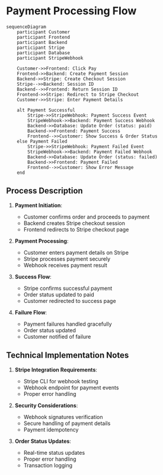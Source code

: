 # Payment Processing Flow

```mermaid
sequenceDiagram
    participant Customer
    participant Frontend
    participant Backend
    participant Stripe
    participant Database
    participant StripeWebhook

    Customer->>Frontend: Click Pay
    Frontend->>Backend: Create Payment Session
    Backend->>Stripe: Create Checkout Session
    Stripe-->>Backend: Session ID
    Backend-->>Frontend: Return Session ID
    Frontend->>Stripe: Redirect to Stripe Checkout
    Customer->>Stripe: Enter Payment Details

    alt Payment Successful
        Stripe->>StripeWebhook: Payment Success Event
        StripeWebhook->>Backend: Payment Success Webhook
        Backend->>Database: Update Order (status: paid)
        Backend->>Frontend: Payment Success
        Frontend-->>Customer: Show Success & Order Status
    else Payment Failed
        Stripe->>StripeWebhook: Payment Failed Event
        StripeWebhook->>Backend: Payment Failed Webhook
        Backend->>Database: Update Order (status: failed)
        Backend->>Frontend: Payment Failed
        Frontend-->>Customer: Show Error Message
    end
```

## Process Description

1. **Payment Initiation**:

   - Customer confirms order and proceeds to payment
   - Backend creates Stripe checkout session
   - Frontend redirects to Stripe checkout page

2. **Payment Processing**:

   - Customer enters payment details on Stripe
   - Stripe processes payment securely
   - Webhook receives payment result

3. **Success Flow**:

   - Stripe confirms successful payment
   - Order status updated to paid
   - Customer redirected to success page

4. **Failure Flow**:
   - Payment failures handled gracefully
   - Order status updated
   - Customer notified of failure

## Technical Implementation Notes

1. **Stripe Integration Requirements**:
   - Stripe CLI for webhook testing
   - Webhook endpoint for payment events
   - Proper error handling
2. **Security Considerations**:

   - Webhook signatures verification
   - Secure handling of payment details
   - Payment idempotency

3. **Order Status Updates**:
   - Real-time status updates
   - Proper error handling
   - Transaction logging
